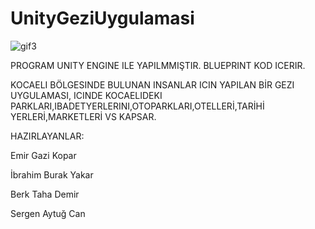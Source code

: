 # UnityGeziUygulamasi





![gif3](https://user-images.githubusercontent.com/57544847/172801910-3001f218-ca70-49ff-8594-e3c922400ec3.gif)

PROGRAM UNITY ENGINE ILE YAPILMMIŞTIR.
BLUEPRINT KOD ICERIR.


KOCAELI BÖLGESINDE BULUNAN INSANLAR ICIN YAPILAN BİR GEZI UYGULAMASI, ICINDE KOCAELIDEKI PARKLARI,IBADETYERLERINI,OTOPARKLARI,OTELLERİ,TARİHİ YERLERİ,MARKETLERİ VS KAPSAR.


HAZIRLAYANLAR:

Emir Gazi Kopar

İbrahim Burak Yakar

Berk Taha Demir

Sergen Aytuğ Can

